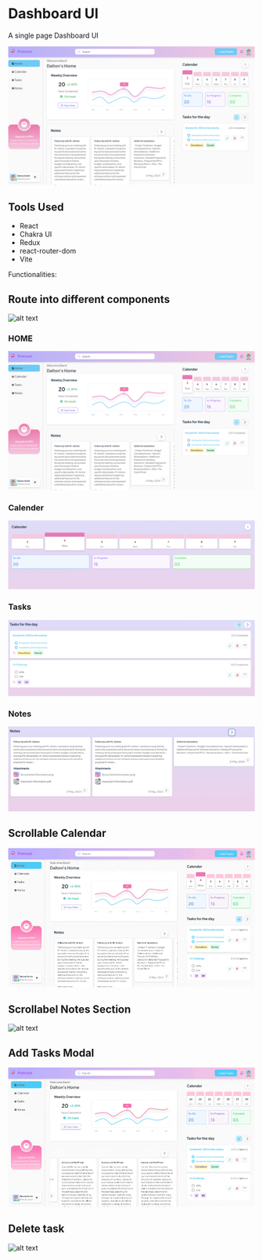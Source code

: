 # Dashboard UI

A single page Dashboard UI

![alt text](demo/image.png)

## Tools Used

- React
- Chakra UI
- Redux
- react-router-dom
- Vite

Functionalities:

## Route into different components

![alt text](demo/routing.gif)

### HOME

![alt text](demo/image.png)

### Calender

![alt text](demo/image-1.png)

### Tasks

![alt text](demo/image-2.png)

### Notes

![alt text](demo/image-3.png)

## Scrollable Calendar

![alt text](demo/chrome-capture-2024-11-4.gif)

## Scrollabel Notes Section

![alt text](demo/chrome-capture-notes-2024-11-4.gif)

## Add Tasks Modal

![alt text](demo/Add-task.gif)

## Delete task

![alt text](demo/delete-task.gif)
